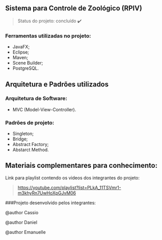 ## Sistema para Controle de Zoológico (RPIV)

> Status do projeto: concluído :heavy_check_mark:

### Ferramentas utilizadas no projeto:

- JavaFX;
- Eclipse;
- Maven;
- Scene Builder;
- PostgreSQL.

## Arquitetura e Padrões utilizados

### Arquitetura de Software:

- MVC (Model-View-Controller).

### Padrões de projeto:

- Singleton;
- Bridge;
- Abstract Factory;
- Abstarct Method.

## Materiais complementares para conhecimento:

Link para playlist contendo os videos dos integrantes do projeto: 
> https://youtube.com/playlist?list=PLkA_11TSVmr1-m3khyRn7UwHoXpGJvM06


###Projeto desenvolvido pelos integrantes:

@author Cassio

@author Daniel

@author Emanuelle
